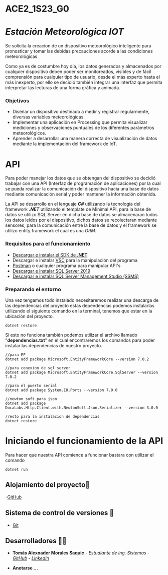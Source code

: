 # ACE2_1S23_G0

# _Estación Meteorológica IOT_ 
Se solicita la creacion de un dispositivo meteorológico inteligente para pronosticar y tomar las debidas precauciones acorde a las condiciones meteorológicas

Como ya es de costumbre hoy día, los datos generados y almacenados por cualquier dispositivo deben poder ser monitoreados, visibles y de fácil comprensión para cualquier tipo de usuario, desde el más experto hasta el más inexperto, por ello se decidió también integrar una interfaz que permita interpretar las lecturas de una forma gráfica y animada.

### Objetivos
- Diseñar un dispositivo destinado a medir y registrar regularmente, diversas variables meteorológicas.
- Implementar una aplicación en Processing que permita visualizar mediciones y observaciones puntuales de los diferentes parámetros meteorológicos.
- Aprender a desarrollar una manera correcta de visualización de datos mediante la implementación del framework de IoT.


# API

Para poder manejar los datos que se obtengan del dispositivo se decidió trabajar con una API (Interfaz de programación de aplicaciones) por la cual se pueda realizar la comunicación del dispositivo hacia una base de datos mediante comunicación serial y poder mantener la información obtenida.

La API se desarrollo en el lenguaje **_C#_** utilizando la tecnología del framework **_.NET_** utilizando el template de Minimal API, para la base de datos se utilizo SQL Server en dicha base de datos se almacenaran todos los datos leídos por el dispositivo, dichos datos se recolectaran mediante sensores, para la comunicación entre la base de datos y el framework se utilizo entity framework el cual es una _ORM_.

### Requisitos para el funcionamiento 
- [Descargar e instalar el SDK de **.NET**](https://dotnet.microsoft.com/es-es/download)
- Descargar e instalar [VSC](https://code.visualstudio.com/download) para la manipulación del programa
- [Postman](https://www.postman.com/downloads/) o cualquier programa para manipular API's
- [Descargar e instalar SQL Server 2019](https://www.visual-expert.com/ES/visual-expert-blog/posts-2020/guia-instalacion-sql-server-2019-visual-expert.html)
- [Descargar e instalar SQL Server Management Studio (SSMS)](https://learn.microsoft.com/es-es/sql/ssms/download-sql-server-management-studio-ssms?view=sql-server-ver16) 

### Preparando el entorno
Una vez tengamos todo instalado necesitaremos realizar una descarga de las dependencias del proyecto estas dependencias podemos instalarlas utilizando el siguiente comando en la terminal, tenemos que estar en la ubicación del proyecto.
``` 
dotnet restore
```
Si esto no funciona también podemos utilizar el archivo llamado "**dependencias.txt**" en el cual encontraremos los comandos para poder instalar las dependencias de nuestro proyecto.
```
//para EF
dotnet add package Microsoft.EntityFrameworkCore --version 7.0.2

//para conexion de sql server
dotnet add package Microsoft.EntityFrameworkCore.SqlServer --version 7.0.2

//para el puerto serial
dotnet add package System.IO.Ports --version 7.0.0

//newton soft para json
dotnet add package DocaLabs.Http.Client.with.NewtonSoft.Json.Serializer --version 3.0.0

//esto para la instalacion de dependencias
dotnet restore
```
# Iniciando el funcionamiento de la API
Para hacer que nuestra API comience a funcionar bastara con utilizar el comando
```
dotnet run
```
## Alojamiento del proyecto📌
-[GitHub](https://github.com)

## Sistema de control de versiones 📌
- [Git](https://git-scm.com)

## Desarrolladores 🧑‍💻
* **Tomás Alexnader Morales Saquic** - *Estudiante de Ing. Sistemas* - [*GitHub*](https://github.com/AlejoMora991014) - [*LinkedIn*](https://www.linkedin.com/in/tomas-morales-saquic-1431ba22b/)

* **Anotarse ...**
